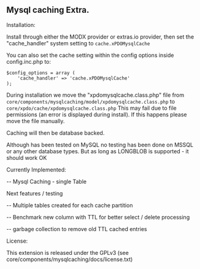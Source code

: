 ## Mysql caching Extra.

Installation:

Install through either the MODX provider or extras.io provider, then set the "cache_handler" system setting to `cache.xPDOMysqlCache`

You can also set the cache setting within the config options inside config.inc.php to:
```
$config_options = array (
	'cache_handler' => 'cache.xPDOMysqlCache'
);
```

During installation we move the "xpdomysqlcache.class.php" file from `core/components/mysqlcaching/model/xpdomysqlcache.class.php` to `core/xpdo/cache/xpdomysqlcache.class.php` This may fail due to file permissions (an error is displayed during install). If this happens please move the file manually.

Caching will then be database backed.

Although has been tested on MySQL no testing has been done on MSSQL or any other database types. But as long as LONGBLOB is supported - it should work OK

Currently Implemented:

-- Mysql Caching - single Table

Next features / testing

-- Multiple tables created for each cache partition

-- Benchmark new column with TTL for better select / delete processing

-- garbage collection to remove old TTL cached entries

License:

This extension is released under the GPLv3 (see core/components/mysqlcaching/docs/license.txt)
